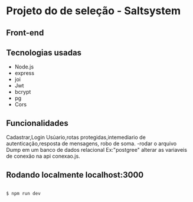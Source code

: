 # Projeto do de seleção - Saltsystem

##  Front-end

## Tecnologias usadas

- Node.js
- express
- joi
- Jwt
- bcrypt
- pg
- Cors

## Funcionalidades
Cadastrar,Login Usúario,rotas protegidas,intemediario de autenticação,resposta de mensagens, robo de soma.
-rodar o arquivo Dump em um banco de dados relacional Ex:"postgree" alterar as variaveis de conexão na api conexao.js.

## Rodando localmente localhost:3000
```

$ npm run dev
```
